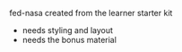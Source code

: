 fed-nasa created from the learner starter kit
- needs styling and layout
- needs the bonus material
